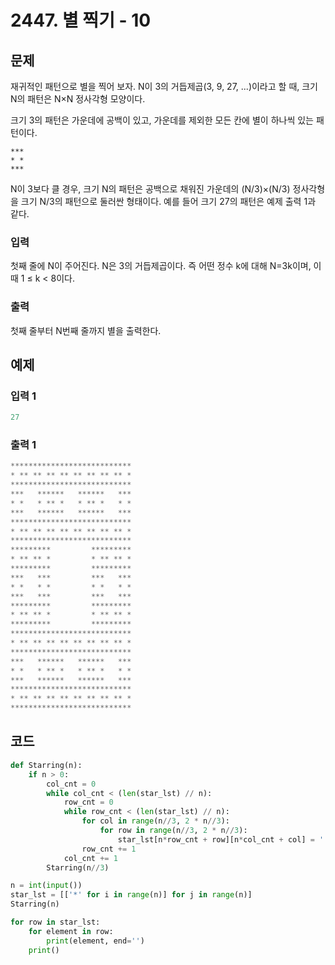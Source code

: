 # 2447. 별 찍기 \- 10



## 문제

재귀적인 패턴으로 별을 찍어 보자. N이 3의 거듭제곱(3, 9, 27, ...)이라고 할 때, 크기 N의 패턴은 N×N 정사각형 모양이다.

크기 3의 패턴은 가운데에 공백이 있고, 가운데를 제외한 모든 칸에 별이 하나씩 있는 패턴이다.

```
***
* *
***
```

N이 3보다 클 경우, 크기 N의 패턴은 공백으로 채워진 가운데의 (N/3)×(N/3) 정사각형을 크기 N/3의 패턴으로 둘러싼 형태이다. 예를 들어 크기 27의 패턴은 예제 출력 1과 같다.

### 입력

첫째 줄에 N이 주어진다. N은 3의 거듭제곱이다. 즉 어떤 정수 k에 대해 N=3k이며, 이때 1 ≤ k < 8이다.

### 출력

첫째 줄부터 N번째 줄까지 별을 출력한다.



## 예제

### 입력 1

```python
27
```

### 출력 1

```python
***************************
* ** ** ** ** ** ** ** ** *
***************************
***   ******   ******   ***
* *   * ** *   * ** *   * *
***   ******   ******   ***
***************************
* ** ** ** ** ** ** ** ** *
***************************
*********         *********
* ** ** *         * ** ** *
*********         *********
***   ***         ***   ***
* *   * *         * *   * *
***   ***         ***   ***
*********         *********
* ** ** *         * ** ** *
*********         *********
***************************
* ** ** ** ** ** ** ** ** *
***************************
***   ******   ******   ***
* *   * ** *   * ** *   * *
***   ******   ******   ***
***************************
* ** ** ** ** ** ** ** ** *
***************************
```





## 코드

```python
def Starring(n):
    if n > 0:
        col_cnt = 0
        while col_cnt < (len(star_lst) // n):
            row_cnt = 0
            while row_cnt < (len(star_lst) // n):
                for col in range(n//3, 2 * n//3):
                    for row in range(n//3, 2 * n//3):
                        star_lst[n*row_cnt + row][n*col_cnt + col] = ' '
                row_cnt += 1
            col_cnt += 1
        Starring(n//3)

n = int(input())
star_lst = [['*' for i in range(n)] for j in range(n)]
Starring(n)

for row in star_lst:
    for element in row:
        print(element, end='')
    print()
```



